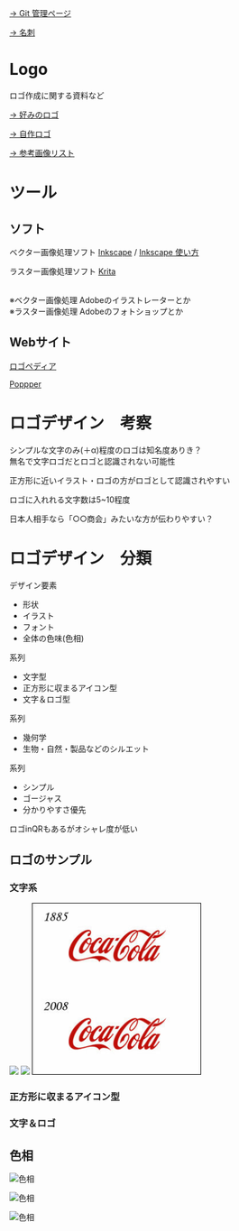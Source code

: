 
[ → Git 管理ページ](https://github.com/TS-SARUTAHIKO/Designs)

[→ 名刺](/htmls/design_BusinessCard.md)

# Logo

ロゴ作成に関する資料など


[→ 好みのロゴ](/htmls/FavoriteLogo.md)

[→ 自作ロゴ](/htmls/Original_Logo.md)

[→ 参考画像リスト](/htmls/LogoMaps.md)


# ツール

## ソフト

ベクター画像処理ソフト [Inkscape](https://inkscape.org/ja/) / [Inkscape 使い方](http://inkscapedesign.web.fc2.com/index.html)
 
ラスター画像処理ソフト [Krita](https://krita.org/jp/) 

<br>
※ベクター画像処理 Adobeのイラストレーターとか <br>
※ラスター画像処理 Adobeのフォトショップとか

## Webサイト

[ロゴペディア](https://www.lancers.jp/category/logo/)

[Poppper](https://poppper.com/)

# ロゴデザイン　考察

シンプルな文字のみ(＋α)程度のロゴは知名度ありき？<br>無名で文字ロゴだとロゴと認識されない可能性

正方形に近いイラスト・ロゴの方がロゴとして認識されやすい

ロゴに入れれる文字数は5~10程度

日本人相手なら「○○商会」みたいな方が伝わりやすい？



# ロゴデザイン　分類

デザイン要素

 - 形状
 - イラスト
 - フォント
 - 全体の色味(色相)

系列
 - 文字型
 - 正方形に収まるアイコン型
 - 文字＆ロゴ型

系列

 - 幾何学
 - 生物・自然・製品などのシルエット

系列

 - シンプル
 - ゴージャス
 - 分かりやすさ優先


ロゴinQRもあるがオシャレ度が低い


## ロゴのサンプル

### 文字系

<img src="https://wired.jp/wp-content/uploads/2013/09/google_logo21.jpg" width="300">
<img src="https://toda.sg/wp-content/uploads/2017/01/amazon-com-logo.jpg" width="300">
<img src="/images/single/CocaCola.jpg" width="300">


### 正方形に収まるアイコン型

### 文字＆ロゴ

## 色相


![色相](https://liskul.com/wp-content/uploads/2014/08/20140815_08.png "色相")

![色相](http://livedoor.blogimg.jp/mods104/imgs/c/8/c8054edb.png "色相")

![色相](http://livedoor.blogimg.jp/netagazou_okiba/imgs/e/e/ee75a35a.jpg "色相")



